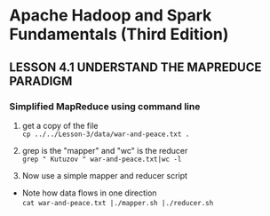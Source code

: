 # Apache Hadoop and Spark Fundamentals (Third Edition)

## LESSON 4.1 UNDERSTAND THE MAPREDUCE PARADIGM

### Simplified MapReduce using command line

1. get a copy of the file  
`cp ../../Lesson-3/data/war-and-peace.txt .`

2. grep is the "mapper" and "wc" is the reducer  
`grep " Kutuzov " war-and-peace.txt|wc -l`

3. Now use a simple mapper and reducer script
  * Note how data flows in one direction  
`cat war-and-peace.txt |./mapper.sh |./reducer.sh`
